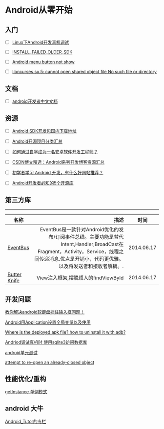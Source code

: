 # Android从零开始

## 入门

- [ ] [Linux下Android开发真机调试](http://yishanhe.net/linux-android-debug-on-real-phones/)
- [ ] [INSTALL_FAILED_OLDER_SDK](http://blog.csdn.net/elfylin/article/details/6287425)
- [ ] [Android menu button not show](http://stackoverflow.com/questions/9768009/android-menu-button-not-show)
- [ ] [libncurses.so.5: cannot open shared object file No such file or directory](http://stream2010.iteye.com/blog/1174242)



## 文档

- [ ] [android开发者中文文档](http://23.244.200.195/)


## 资源
- [ ] [Android SDK开发包国内下载地址](http://www.cnblogs.com/bjzhanghao/archive/2012/11/14/android-platform-sdk-download-mirror.html)
- [ ] [Android开源项目分类汇总](https://github.com/Trinea/android-open-project)
- [ ] [如何通过自学成为一名安卓软件开发工程师？](http://www.zhihu.com/question/21565227)
- [ ] [CSDN博文精选：Android系列开发博客资源汇总](http://www.csdn.net/article/2011-08-30/303833)
- [ ] [初学者学习 Android 开发，有什么好网站推荐？](http://www.zhihu.com/question/19611325/answer/12453783)
- [ ] [Android开发者必知的5个开源库](http://www.csdn.net/article/2014-06-16/2820224-top-5-android-libraries)


## 第三方库

------------------------

|名称|描述|时间|
|------|---:|--------|
|[EventBus](https://github.com/greenrobot/EventBus)|EventBus是一款针对Android优化的发布/订阅事件总线。主要功能是替代Intent,Handler,BroadCast在Fragment，Activity，Service，线程之间传递消息.优点是开销小，代码更优雅。以及将发送者和接收者解耦。.|2014.06.17|
|[Butter Knife](https://github.com/JakeWharton/butterknife)|View注入框架,摆脱烦人的findViewById|2014.06.17|


## 开发问题

[教你解决android软键盘挡住输入框问题！](http://blog.csdn.net/leilu2008/article/details/6450405)

[Android用Application设置全局变量以及使用](http://oyeal.iteye.com/blog/941183)

[Where is the deployed apk file? how to uninstall it with adb?](http://stackoverflow.com/questions/14578033/where-is-the-deployed-apk-file-how-to-uninstall-it-with-adb)

[Andriod调试真机时 使用sqlite3访问数据库](http://blog.csdn.net/lizhenmingdirk/article/details/17924615)

[android单元测试](http://yuanzhifei89.iteye.com/blog/1122104)

[attempt to re-open an already-closed object](http://blog.csdn.net/aaren_jiang/article/details/11781155)

## 性能优化/重构

[getInstance 单例模式](https://gist.github.com/techbirds/b8a2af89d3aea136ca63#file-a-class)


## android 大牛

[Android_Tutor的专栏](http://blog.csdn.net/android_tutor)








